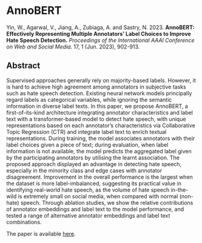 # AnnoBERT

Yin, W., Agarwal, V., Jiang, A., Zubiaga, A. and Sastry, N. 2023. **AnnoBERT: Effectively Representing Multiple Annotators’ Label Choices to Improve Hate Speech Detection.** *Proceedings of the International AAAI Conference on Web and Social Media.* 17, 1 (Jun. 2023), 902-913.

## Abstract
Supervised approaches generally rely on majority-based labels. However, it is hard to achieve high agreement among annotators in subjective tasks such as hate speech detection. Existing neural network models principally regard labels as categorical variables, while ignoring the semantic information in diverse label texts. In this paper, we propose AnnoBERT, a first-of-its-kind architecture integrating annotator characteristics and label text with a transformer-based model to detect hate speech, with unique representations based on each annotator’s characteristics via Collaborative Topic Regression (CTR) and integrate label text to enrich textual representations. During training, the model associates annotators with their label choices given a piece of text; during evaluation, when label information is not available, the model predicts the aggregated label given by the participating annotators by utilising the learnt association. The proposed approach displayed an advantage in detecting hate speech, especially in the minority class and edge cases with annotator disagreement. Improvement in the overall performance is the largest when the dataset is more label-imbalanced, suggesting its practical value in identifying real-world hate speech, as the volume of hate speech in-the-wild is extremely small on social media, when compared with normal (non-hate) speech. Through ablation studies, we show the relative contributions of annotator embeddings and label text to the model performance, and tested a range of alternative annotator embeddings and label text combinations.

The paper is available [here](https://ojs.aaai.org/index.php/ICWSM/article/view/22198).
